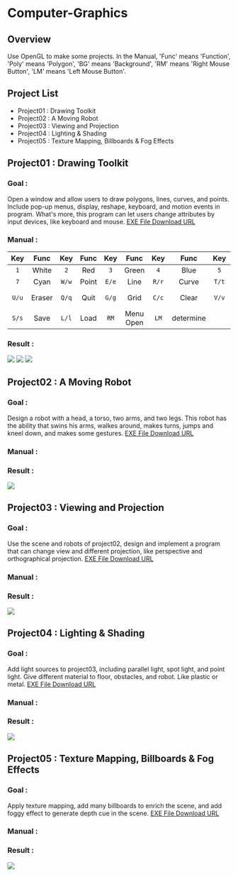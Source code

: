 # Computer-Graphics
## Overview
Use OpenGL to make some projects. In the Manual, 'Func' means 'Function', 'Poly' means 'Polygon', 'BG' means 'Background', 'RM' means 'Right Mouse Button', 'LM' means 'Left Mouse Button'.
>

## Project List
- Project01 : Drawing Toolkit
- Project02 : A Moving Robot
- Project03 : Viewing and Projection
- Project04 : Lighting & Shading
- Project05 : Texture Mapping, Billboards & Fog Effects
>

## Project01 : Drawing Toolkit
### Goal :       
Open a window and allow users to draw polygons, lines, curves, and points. Include pop-up menus, display, reshape, keyboard, and motion events in program. What's more, this program can let users change attributes by input devices, like keyboard and mouse. [EXE File Download URL](https://github.com/tailer954/Computer-Graphics/blob/master/Project01_Drawing%20Toolkit/Drawing%20Toolkit.exe)
>   
### Manual :   
>
| Key      | Func     | Key      | Func     | Key      | Func     | Key      | Func     | Key      | Func     |Key       | Func     |
|:--------:|:--------:|:--------:|:--------:|:--------:|:--------:|:--------:|:--------:|:--------:|:--------:|:--------:|:--------:|
|`1`       |White     |`2`       |Red       |`3`       |Green     |`4`       |Blue      |`5`       |Yellow    |`6`       |Purple    |
|`7`       |Cyan      |`W/w`     |Point     |`E/e`     |Line      |`R/r`     |Curve     |`T/t`     |Poly(fill)|`Y/y`     |Poly(grid)|
|`U/u`     |Eraser    |`Q/q`     |Quit      |`G/g`     |Grid      |`C/c`     |Clear     |`V/v`     |BG Black  |`Y/y`     |BG White  |
|`S/s`     |Save      |`L/l`     |Load      |`RM`      |Menu Open |`LM`      |determine |

>
### Result :      
![](https://github.com/tailer954/Computer-Graphics/blob/master/Project01_Drawing%20Toolkit/Draw%20Sample(no%20grid).PNG)
![](https://github.com/tailer954/Computer-Graphics/blob/master/Project01_Drawing%20Toolkit/Draw%20Sample(grid).PNG)
![](https://github.com/tailer954/Computer-Graphics/blob/master/Project01_Drawing%20Toolkit/Pop-up%20Menu.png)
>
## Project02 : A Moving Robot
### Goal :       
Design a robot with a head, a torso, two arms, and two legs. This robot has the ability that swins his arms, walkes around, makes turns, jumps and kneel down, and makes some gestures. [EXE File Download URL](https://github.com/tailer954/Computer-Graphics/blob/master/Project02_A%20Moving%20Robot/A%20Moving%20Robot.exe)
>
### Manual :       
>

### Result :      
![](https://github.com/tailer954/Computer-Graphics/blob/master/Project02_A%20Moving%20Robot/A%20Moving%20Robot.PNG)
>
## Project03 : Viewing and Projection
### Goal :       
Use the scene and robots of project02, design and implement a program that can change view and different projection, like perspective and orthographical projection. [EXE File Download URL](https://github.com/tailer954/Computer-Graphics/blob/master/Project03_Viewing%20and%20Projection/Viewing%20and%20Projection.exe)
>
### Manual :       

>
### Result :      
![](https://github.com/tailer954/Computer-Graphics/blob/master/Project03_Viewing%20and%20Projection/Robot%20Projection.PNG)

## Project04 : Lighting & Shading
### Goal :       
Add light sources to project03, including parallel light, spot light, and point light. Give different material to floor, obstacles, and robot. Like plastic or metal. [EXE File Download URL](https://github.com/tailer954/Computer-Graphics/blob/master/Project04_Lighting%20%26%20Shading/Shading.exe)
>
### Manual :       

>
### Result :      
![](https://github.com/tailer954/Computer-Graphics/blob/master/Project04_Lighting%20%26%20Shading/Robot%20Shading.PNG)

## Project05 : Texture Mapping, Billboards & Fog Effects
### Goal :       
Apply texture mapping, add many billboards to enrich the scene, and add foggy effect to generate depth cue in the scene. [EXE File Download URL](https://github.com/tailer954/Computer-Graphics/blob/master/Project05_Texture%20Mapping%2C%20Billboards%20%26%20Fog%20Effects/Texture.exe)
>
### Manual :       

>
### Result :      
![](https://github.com/tailer954/Computer-Graphics/blob/master/Project05_Texture%20Mapping%2C%20Billboards%20%26%20Fog%20Effects/Robot%20Texture%2C%20BillBoards%20and%20Fog.png)
